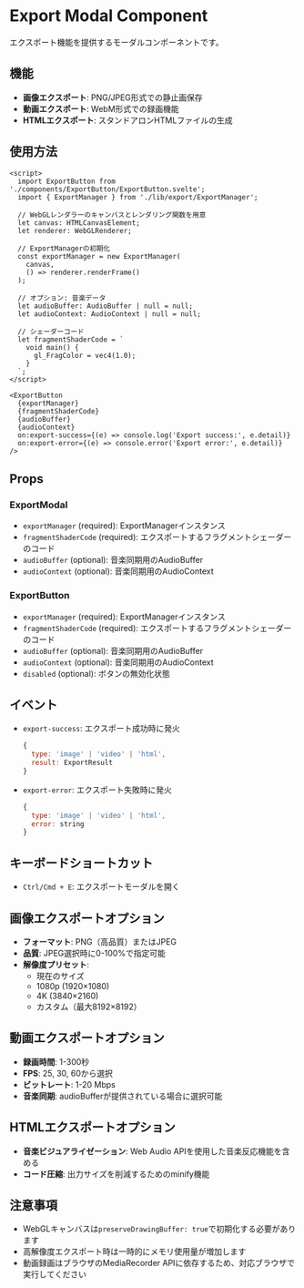 # Export Modal Component

エクスポート機能を提供するモーダルコンポーネントです。

## 機能

- **画像エクスポート**: PNG/JPEG形式での静止画保存
- **動画エクスポート**: WebM形式での録画機能
- **HTMLエクスポート**: スタンドアロンHTMLファイルの生成

## 使用方法

```svelte
<script>
  import ExportButton from './components/ExportButton/ExportButton.svelte';
  import { ExportManager } from './lib/export/ExportManager';
  
  // WebGLレンダラーのキャンバスとレンダリング関数を用意
  let canvas: HTMLCanvasElement;
  let renderer: WebGLRenderer;
  
  // ExportManagerの初期化
  const exportManager = new ExportManager(
    canvas, 
    () => renderer.renderFrame()
  );
  
  // オプション: 音楽データ
  let audioBuffer: AudioBuffer | null = null;
  let audioContext: AudioContext | null = null;
  
  // シェーダーコード
  let fragmentShaderCode = `
    void main() {
      gl_FragColor = vec4(1.0);
    }
  `;
</script>

<ExportButton
  {exportManager}
  {fragmentShaderCode}
  {audioBuffer}
  {audioContext}
  on:export-success={(e) => console.log('Export success:', e.detail)}
  on:export-error={(e) => console.error('Export error:', e.detail)}
/>
```

## Props

### ExportModal

- `exportManager` (required): ExportManagerインスタンス
- `fragmentShaderCode` (required): エクスポートするフラグメントシェーダーのコード
- `audioBuffer` (optional): 音楽同期用のAudioBuffer
- `audioContext` (optional): 音楽同期用のAudioContext

### ExportButton

- `exportManager` (required): ExportManagerインスタンス
- `fragmentShaderCode` (required): エクスポートするフラグメントシェーダーのコード
- `audioBuffer` (optional): 音楽同期用のAudioBuffer
- `audioContext` (optional): 音楽同期用のAudioContext
- `disabled` (optional): ボタンの無効化状態

## イベント

- `export-success`: エクスポート成功時に発火
  ```javascript
  {
    type: 'image' | 'video' | 'html',
    result: ExportResult
  }
  ```

- `export-error`: エクスポート失敗時に発火
  ```javascript
  {
    type: 'image' | 'video' | 'html',
    error: string
  }
  ```

## キーボードショートカット

- `Ctrl/Cmd + E`: エクスポートモーダルを開く

## 画像エクスポートオプション

- **フォーマット**: PNG（高品質）またはJPEG
- **品質**: JPEG選択時に0-100%で指定可能
- **解像度プリセット**:
  - 現在のサイズ
  - 1080p (1920×1080)
  - 4K (3840×2160)
  - カスタム（最大8192×8192）

## 動画エクスポートオプション

- **録画時間**: 1-300秒
- **FPS**: 25, 30, 60から選択
- **ビットレート**: 1-20 Mbps
- **音楽同期**: audioBufferが提供されている場合に選択可能

## HTMLエクスポートオプション

- **音楽ビジュアライゼーション**: Web Audio APIを使用した音楽反応機能を含める
- **コード圧縮**: 出力サイズを削減するためのminify機能

## 注意事項

- WebGLキャンバスは`preserveDrawingBuffer: true`で初期化する必要があります
- 高解像度エクスポート時は一時的にメモリ使用量が増加します
- 動画録画はブラウザのMediaRecorder APIに依存するため、対応ブラウザで実行してください